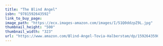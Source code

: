 ```yaml
---
title: "The Blind Angel"
isbn: "9781592643592"
link_to_buy_page:
image_path: "https://ecx.images-amazon.com/images/I/51Q0ddzpZ9L.jpg"
thumbnail_height: "500"
thumbnail_width: "323"
url: "https://www.amazon.com/Blind-Angel-Tovia-Halberstam/dp/1592643590/ref=tmm_hrd_swatch_0?_encoding=UTF8&amp;qid=1445870702&amp;sr=1-1"
---
```

